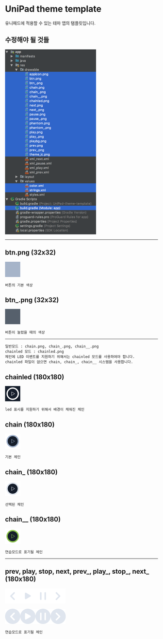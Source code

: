 
# UniPad theme template
유니패드에 적용할 수 있는 테마 앱의 탬플릿입니다.

## 수정해야 될 것들
<img src="img1.png" alt="img1" width="300px"/>

---

## btn.png (32x32)

<img src="/app/src/main/res/drawable/btn.png" alt="btn" width="50px"/>

`버튼의 기본 색상`

## btn_.png (32x32)

<img src="/app/src/main/res/drawable/btn_.png" alt="btn_" width="50px"/>

`버튼이 눌렸을 때의 색상`

---

```
일반모드 : chain.png, chain_.png, chain__.png
chainled 모드 : chainled.png
체인에 LED 이벤트를 지원하기 위해서는 chainled 모드를 사용하여야 합니다.
chainled 파일이 없으면 chain, chain_, chain__ 시스템을 사용합니다.
```

## chainled (180x180)

<img src="/app/src/main/res/drawable/chainled.png" alt="chainled" width="50px"/>

`led 표시를 지원하기 위해서 배경이 채워진 체인`

## chain (180x180)

<img src="/app/src/main/res/drawable/chain.png" alt="chain" width="50px"/>

`기본 체인`

## chain_ (180x180)

<img src="/app/src/main/res/drawable/chain_.png" alt="chain_" width="50px"/>

`선택된 체인`

## chain__ (180x180)

<img src="/app/src/main/res/drawable/chain__.png" alt="chain__" width="50px"/>

`연습모드로 표기될 체인`

---

## prev, play, stop, next, prev_, play_, stop_, next_ (180x180)


<img src="/app/src/main/res/drawable/prev.png" alt="prev" width="50px"/><img src="/app/src/main/res/drawable/play.png" alt="play" width="50px"/><img src="/app/src/main/res/drawable/pause.png" alt="pause" width="50px"/><img src="/app/src/main/res/drawable/next.png" alt="next" width="50px"/>

<img src="/app/src/main/res/drawable/prev_.png" alt="prev_" width="50px"/><img src="/app/src/main/res/drawable/play_.png" alt="play_" width="50px"/><img src="/app/src/main/res/drawable/pause_.png" alt="pause_" width="50px"/><img src="/app/src/main/res/drawable/next_.png" alt="next_" width="50px"/>

`연습모드로 표기될 체인`
